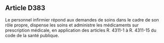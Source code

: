 Article D383
----
Le personnel infirmier répond aux demandes de soins dans le cadre de son rôle
propre, dispense les soins et administre les médicaments sur prescription
médicale, en application des articles R. 4311-1 à R. 4311-15 du code de la santé
publique.
